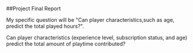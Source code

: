 ##Project Final Report


My specific question will be "Can player characteristics,such as age, predict the total played hours?".

Can player characteristics (experience level, subscription status, and age) predict the total amount of playtime contributed?
